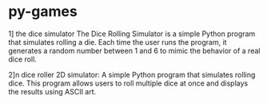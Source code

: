 # py-games 
1] the dice simulator
The Dice Rolling Simulator is a simple Python program that simulates rolling a die. Each time the user runs the program, it generates a random number between 1 and 6  to mimic the behavior of a real dice roll.

2]n dice roller 2D simulator:
A simple Python program that simulates rolling dice. This program allows users to roll multiple dice at once and displays the results using ASCII art.

